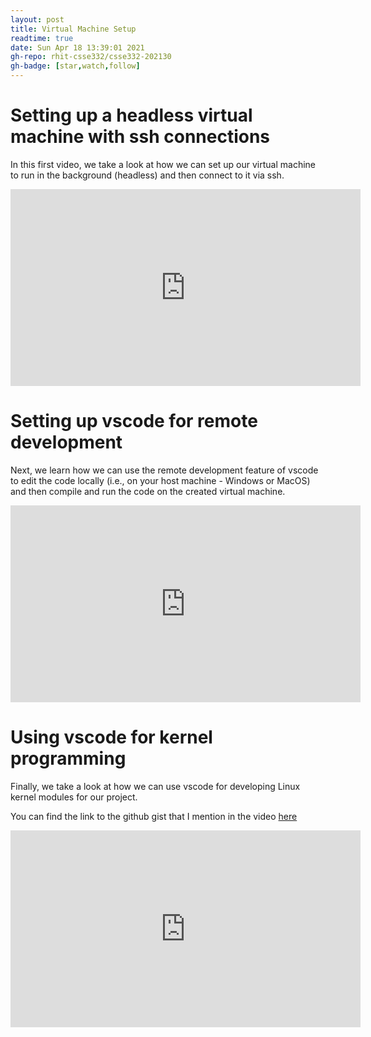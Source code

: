 ```yaml
---
layout: post
title: Virtual Machine Setup
readtime: true
date: Sun Apr 18 13:39:01 2021
gh-repo: rhit-csse332/csse332-202130
gh-badge: [star,watch,follow]
---
```


# Setting up a headless virtual machine with ssh connections

In this first video, we take a look at how we can set up our virtual machine to
run in the background (headless) and then connect to it via ssh.

<iframe width="560" height="315" src="https://www.youtube.com/embed/SIPnGVX9jss" title="YouTube video player" frameborder="0" allow="accelerometer; autoplay; clipboard-write; encrypted-media; gyroscope; picture-in-picture" allowfullscreen></iframe>

# Setting up vscode for remote development
Next, we learn how we can use the remote development feature of vscode to edit
the code locally (i.e., on your host machine - Windows or MacOS) and then
compile and run the code on the created virtual machine. 

<iframe width="560" height="315" src="https://www.youtube.com/embed/fOGuwiJK13A" title="YouTube video player" frameborder="0" allow="accelerometer; autoplay; clipboard-write; encrypted-media; gyroscope; picture-in-picture" allowfullscreen></iframe>

# Using vscode for kernel programming
Finally, we take a look at how we can use vscode for developing Linux kernel
modules for our project. 

You can find the link to the github gist that I mention in the video
[here](https://gist.github.com/nouredd2/e2a46ea5316fcc206e7e944dab95eeb2)

<iframe width="560" height="315" src="https://www.youtube.com/embed/OHggAGVZtfE" title="YouTube video player" frameborder="0" allow="accelerometer; autoplay; clipboard-write; encrypted-media; gyroscope; picture-in-picture" allowfullscreen></iframe>

